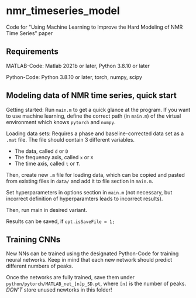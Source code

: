 # nmr_timeseries_model
Code for "Using Machine Learning to Improve the Hard Modeling of NMR Time Series" paper

## Requirements
MATLAB-Code:
Matlab 2021b or later, Python 3.8.10 or later

Python-Code:
Python 3.8.10 or later, torch, numpy, scipy

## Modeling data of NMR time series, quick start
Getting started: Run `main.m` to get a quick glance at the program. If you want to use machine learning, define the correct path (in `main.m`) of the virtual environment which knows `pytorch` and `numpy`.

Loading data sets: Requires a phase and baseline-corrected data set as a `.mat` file. The file should contain 3 different variables.
 - The data, called `d` or `D`
 - The frequency axis, called `x` or `X`
 - The time axis, called `t` or `T`.

 Then, create new `.m` file for loading data, which can be copied and pasted from existing files in `data/` and add it to file section in `main.m`.

 Set hyperparameters in options section in `main.m` (not necessary, but incorrect definition of hyperparamters leads to incorrect results).

 Then, run main in desired variant.

 Results can be saved, if `opt.isSaveFile = 1;`

## Training CNNs
New NNs can be trained using the designated Python-Code for training neural networks. Keep in mind that each new network should predict different numbers of peaks.

Once the networks are fully trained, save them under `python/pytorch/MATLAB_net_[n]p_SD.pt`, where `[n]` is the number of peaks.
*DON'T* store unused newtorks in this folder!
